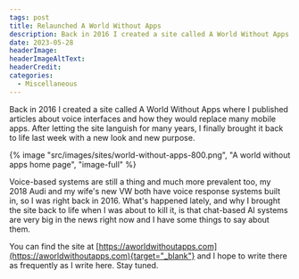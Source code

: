 ```yaml
---
tags: post
title: Relaunched A World Without Apps
description: Back in 2016 I created a site called A World Without Apps where I published articles about voice interfaces and how they would replace many mobile apps. After letting the site languish for many years, I finally brought it back to life last week with a new look and new purpose.
date: 2023-05-28
headerImage: 
headerImageAltText: 
headerCredit: 
categories:
  - Miscellaneous
---
```


Back in 2016 I created a site called A World Without Apps where I published articles about voice interfaces and how they would replace many mobile apps. After letting the site languish for many years, I finally brought it back to life last week with a new look and new purpose.

{% image "src/images/sites/world-without-apps-800.png", "A world without apps home page", "image-full" %}

Voice-based systems are still a thing and much more prevalent too, my 2018 Audi and my wife's new VW both have voice response systems built in, so I was right back in 2016. What's happened lately, and why I brought the site back to life when I was about to kill it, is that chat-based AI systems are very big in the news right now and I have some things to say about them.

You can find the site at [https://aworldwithoutapps.com](https://aworldwithoutapps.com){target="_blank"} and I hope to write there as frequently as I write here. Stay tuned. 
